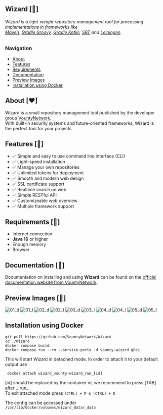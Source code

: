 ## Wizard [🚀️]

###### *Wizard is a light-weight repository management tool for processing implementations in frameworks like <br /> [Maven](https://maven.apache.org/), [Gradle Groovy](https://gradle.org/), [Gradle Kotlin](https://kotlinlang.org/docs/gradle.html), [SBT](https://www.scala-sbt.org/) and [Leiningen](https://leiningen.org/).*

### Navigation

* [About](#about)
* [Features](#features)
* [Requirements](#requirements)
* [Documentation](#documentation)
* [Preview Images](#images)
* [Installation using Docker](#installation-using-docker)
## About [❤]

<a id="about"></a>
Wizard is a small repository management tool published by the developer group [VountyNetwork](https://vounty.net). <br />
With built-in security systems and future-oriented frameworks, Wizard is the perfect tool for your projects.

## Features [🎉️]

<a id="features"></a>

* ✅ Simple and easy to use command line interface (CLI)
* ✅ Light-speed installation
* ✅ Manage your own repositories
* ✅ Unlimited tokens for deployment
* ✅ Smooth and modern web design
* ✅ SSL certificate support
* ✅ Realtime search on web
* ✅ Simple RESTful API
* ✅ Customizeable web overview
* ✅ Multiple framework support

## Requirements [📓]

* Internet connection
* **Java 16** or higher
* Enough memory
* Browser

<a id="requirements"></a>

## Documentation [📰]

Documentation on installing and using **Wizard** can be found on the [official documentation website from VountyNetwork](https://docs.vounty.net/).

<a id="documentation"></a>

## Preview Images [👀️]

<a id="images"></a>
![01_d](./images/images_01_dark.png)
![01_l](./images/images_01_light.png)
![02_d](./images/images_02_dark.png)
![02_l](./images/images_02_light.png)
![03_d](./images/images_03_dark.png)
![03_l](./images/images_03_light.png)
![04_d](./images/images_04_dark.png)
![04_l](./images/images_04_light.png)
![05_d](./images/images_05_dark.png)
![05_l](./images/images_05_light.png)

## Installation using Docker


```shell 
git pull https://github.com/VountyNetwork/Wizard
cd ./Wizard
docker compose build
docker compose run --rm --service-ports -d vounty-wizard ghci
```
This will start Wizard in detached mode. In order to attach it to your default output use

```shell
 docker attach wizard_vounty-wizard_run_[id]
```

[id] should be replaced by the container id, we recommend to press [TAB] after ...run_.\
To exit attached mode press `[CTRL] + P & [CTRL] + Q`

The config can be accessed under `/var/lib/docker/volumes/wizard_data/_data`